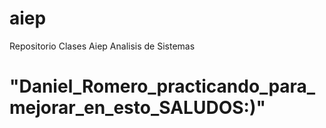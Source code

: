 # aiep

Repositorio Clases Aiep Analisis de Sistemas

# "Daniel_Romero_practicando_para_mejorar_en_esto_SALUDOS:)"
